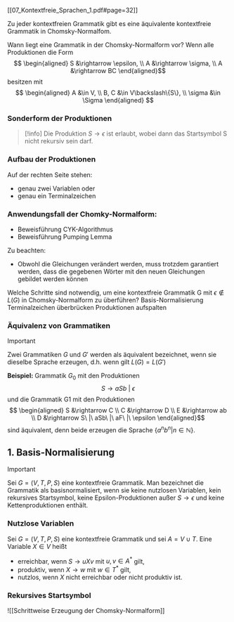 [[07_Kontextfreie_Sprachen_1.pdf#page=32]]

Zu jeder kontextfreien Grammatik gibt es eine äquivalente kontextfreie Grammatik in Chomsky-Normalfom.

Wann liegt eine Grammatik in der Chomsky-Normalform vor?
	Wenn alle Produktionen die Form$$
	\begin{aligned}
	S &\rightarrow \epsilon, \\
	A &\rightarrow \sigma, \\
	A &\rightarrow BC
	\end{aligned}$$besitzen mit $$
	\begin{aligned}
	A &\in V, \\ 
	B, C &\in V\backslash\{S\}, \\ 
	\sigma &\in \Sigma
	\end{aligned} 
	$$
### Sonderform der Produktionen
> [!info]
> Die Produktion $S \rightarrow \epsilon$ ist erlaubt, wobei dann das Startsymbol S nicht rekursiv sein darf.
### Aufbau der Produktionen
Auf der rechten Seite stehen:
- genau zwei Variablen oder 
- genau ein Terminalzeichen

### Anwendungsfall der Chomky-Normalform:
- Beweisführung CYK-Algorithmus
- Beweisführung Pumping Lemma

Zu beachten:
- Obwohl die Gleichungen verändert werden, muss trotzdem garantiert werden, dass die gegebenen Wörter mit den neuen Gleichungen gebildet werden können

Welche Schritte sind notwendig, um eine kontextfreie Grammatik G mit $\epsilon \notin L (G)$ in Chomsky-Normalform zu überführen?
	Basis-Normalisierung
	Terminalzeichen überbrücken
	Produktionen aufspalten

### Äquivalenz von Grammatiken
> [!important]
> Zwei Grammatiken $G$ und $G'$ werden als äquivalent bezeichnet, wenn sie dieselbe Sprache erzeugen, d.h. wenn gilt $L(G) = L(G')$

**Beispiel:** 
Grammatik $G_0$ mit den Produktionen 
$$S \rightarrow aSb\ |\ \epsilon$$
und die Grammatik G1 mit den Produktionen 
$$ \begin{aligned}
S &\rightarrow C \\
C &\rightarrow D \\
E &\rightarrow ab \\
D &\rightarrow S\ |\ aSb\ |\ aF\ |\ \epsilon  
\end{aligned}$$
sind äquivalent, denn beide erzeugen die Sprache $\{ a^nb^n | n \in \mathbb{N} \}$. 
## 1. Basis-Normalisierung
> [!important]
> Sei $G = (V, T, P, S)$ eine kontextfreie Grammatik. Man bezeichnet die Grammatik als basisnormalisiert, wenn sie keine nutzlosen Variablen, kein rekursives Startsymbol, keine Epsilon-Produktionen außer $S \rightarrow \epsilon$ und keine Kettenproduktionen enthält.
### Nutzlose Variablen
Sei $G = (V, T, P, S)$ eine kontextfreie Grammatik und sei $A = V \cup T$. Eine Variable $X \in V$ heißt 
- erreichbar, wenn $S \rightarrow uXv$ mit $u, v \in A^*$ gilt, 
- produktiv, wenn $X \rightarrow w$ mit $w \in T^*$ gilt, 
- nutzlos, wenn $X$ nicht erreichbar oder nicht produktiv ist.
### Rekursives Startsymbol


![[Schrittweise Erzeugung der Chomsky-Normalform]]